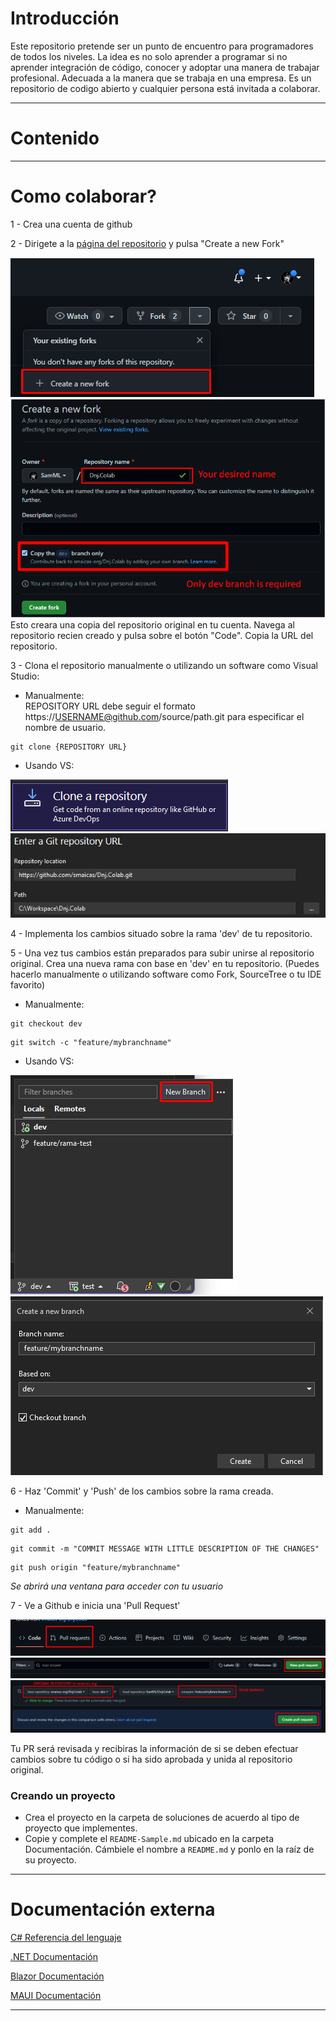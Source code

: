 Introducción
============

Este repositorio pretende ser un punto de encuentro para programadores de todos los niveles. 
La idea es no solo aprender a programar si no aprender integración de código, conocer y adoptar una manera de trabajar profesional. 
Adecuada a la manera que se trabaja en una empresa. Es un repositorio de codigo abierto y cualquier persona está invitada a colaborar.

* * *

Contenido
=========

* * *

Como colaborar?
================

1 - Crea una cuenta de github

2 - Dirigete a la [página del repositorio](https://github.com/smaicas-org/Dnj.Colab) y pulsa "Create a new Fork"

![](Documentation/Assets/fork_1.png)
![](Documentation/Assets/fork_2.png)
Esto creara una copia del repositorio original en tu cuenta.
Navega al repositorio recien creado y pulsa sobre el botón "Code".
Copia la URL del repositorio.

3 - Clona el repositorio manualmente o utilizando un software como Visual Studio:
- Manualmente:	
REPOSITORY URL debe seguir el formato  https://USERNAME@github.com/source/path.git para especificar el nombre de usuario.
```
git clone {REPOSITORY URL}
```
- Usando VS:

![](Documentation/Assets/vs_clone_1.png)
![](Documentation/Assets/vs_clone_2.png)

4 - Implementa los cambios situado sobre la rama 'dev' de tu repositorio. 

5 - Una vez tus cambios están preparados para subir unirse al repositorio original.
Crea una nueva rama con base en 'dev' en tu repositorio. 
(Puedes hacerlo manualmente o utilizando software como Fork, SourceTree o tu IDE favorito)
- Manualmente:
```
git checkout dev
```
```
git switch -c "feature/mybranchname"
```
- Usando VS:

![](Documentation/Assets/vs_newbranch_1.png)
![](Documentation/Assets/vs_newbranch_2.png)

6 - Haz 'Commit' y 'Push' de los cambios sobre la rama creada.
- Manualmente:
```
git add .
```
```
git commit -m "COMMIT MESSAGE WITH LITTLE DESCRIPTION OF THE CHANGES"
```
```
git push origin "feature/mybranchname"
```
_Se abrirá una ventana para acceder con tu usuario_ 
    
7 - Ve a Github e inicia una 'Pull Request'

![](Documentation/Assets/pullrequest_1.png)
![](Documentation/Assets/pullrequest_2.png)
![](Documentation/Assets/pullrequest_3.png)

Tu PR será revisada y recibiras la información de si se deben efectuar cambios
sobre tu código o si ha sido aprobada y unida al repositorio original.


### Creando un proyecto

*   Crea el proyecto en la carpeta de soluciones de acuerdo al tipo de proyecto que implementes.
*   Copie y complete el `README-Sample.md` ubicado en la carpeta Documentación. Cámbiele el nombre a `README.md` y ponlo en la raíz de su proyecto.

* * *

Documentación externa
=====================

[C# Referencia del lenguaje](https://learn.microsoft.com/en-us/dotnet/csharp/language-reference/)

[.NET Documentación](https://learn.microsoft.com/en-us/dotnet/)

[Blazor Documentación](https://learn.microsoft.com/es-es/aspnet/core/blazor/?view=aspnetcore-7.0)

[MAUI Documentación](https://learn.microsoft.com/en-us/dotnet/maui/?view=net-maui-7.0)

* * *